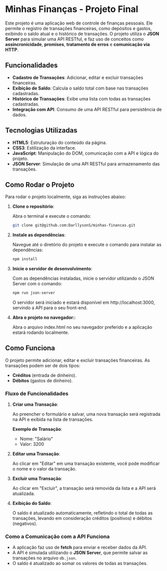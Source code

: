 # Minhas Finanças - Projeto Final

Este projeto é uma aplicação web de controle de finanças pessoais. Ele permite o registro de transações financeiras, como depósitos e gastos, exibindo o saldo atual e o histórico de transações. O projeto utiliza o **JSON Server** para simular uma API RESTful, e faz uso de conceitos como **assíncronicidade**, **promises**, **tratamento de erros** e **comunicação via HTTP**.

## Funcionalidades

- **Cadastro de Transações**: Adicionar, editar e excluir transações financeiras.
- **Exibição de Saldo**: Calcula o saldo total com base nas transações cadastradas.
- **Histórico de Transações**: Exibe uma lista com todas as transações cadastradas.
- **Integração com API**: Consumo de uma API RESTful para persistência de dados.

## Tecnologias Utilizadas

- **HTML5**: Estruturação do conteúdo da página.
- **CSS3**: Estilização da interface.
- **JavaScript**: Manipulação do DOM, comunicação com a API e lógica do projeto.
- **JSON Server**: Simulação de uma API RESTful para armazenamento das transações.

## Como Rodar o Projeto

Para rodar o projeto localmente, siga as instruções abaixo:

1. **Clone o repositório**:

   Abra o terminal e execute o comando:

   ```bash
   git clone git@github.com:DarllysonS/minhas-financas.git
   ```

2. **Instale as dependências**:

   Navegue até o diretório do projeto e execute o comando para instalar as dependências:

   ```bash
   npm install
   ```

3. **Inicie o servidor de desenvolvimento**:

   Com as dependências instaladas, inicie o servidor utilizando o JSON Server com o comando:

   ```bash
   npm run json-server
   ```

   O servidor será iniciado e estará disponível em http://localhost:3000, servindo a API para o seu front-end.

4. **Abra o projeto no navegador:**:

   Abra o arquivo index.html no seu navegador preferido e a aplicação estará rodando localmente.

## Como Funciona

O projeto permite adicionar, editar e excluir transações financeiras. As transações podem ser de dois tipos:

- **Créditos** (entrada de dinheiro).
- **Débitos** (gastos de dinheiro).

### Fluxo de Funcionalidades

1. **Criar uma Transação**:

   Ao preencher o formulário e salvar, uma nova transação será registrada na API e exibida na lista de transações.

   **Exemplo de Transação**:

   - Nome: "Salário"
   - Valor: 3200

2. **Editar uma Transação**:

   Ao clicar em "Editar" em uma transação existente, você pode modificar o nome e o valor da transação.

3. **Excluir uma Transação**:

   Ao clicar em "Excluir", a transação será removida da lista e a API será atualizada.

4. **Exibição do Saldo**:

   O saldo é atualizado automaticamente, refletindo o total de todas as transações, levando em consideração créditos (positivos) e débitos (negativos).

### Como a Comunicação com a API Funciona

- A aplicação faz uso de **fetch** para enviar e receber dados da API.
- A API é simulada utilizando o **JSON Server**, que permite salvar as transações no arquivo `db.json`.
- O saldo é atualizado ao somar os valores de todas as transações.
